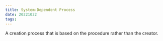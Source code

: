 ```yaml
---
title: System-Dependent Process
date: 20221022
tags:
---
```


A creation process that is based on the procedure rather than the creator. 